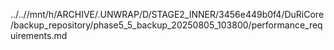 ../..//mnt/h/ARCHIVE/.UNWRAP/D/STAGE2_INNER/3456e449b0f4/DuRiCore/backup_repository/phase5_5_backup_20250805_103800/performance_requirements.md